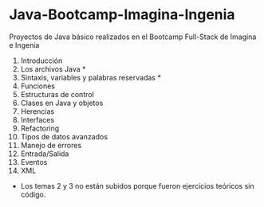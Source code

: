 # Java-Bootcamp-Imagina-Ingenia
Proyectos de Java básico realizados en el Bootcamp Full-Stack de Imagina e Ingenia

1. Introducción
2. Los archivos Java *
3. Sintaxis, variables y palabras reservadas *
4. Funciones
5. Estructuras de control
6. Clases en Java y objetos
7. Herencias
8. Interfaces
9. Refactoring
10. Tipos de datos avanzados
11. Manejo de errores
12. Entrada/Salida
13. Eventos
14. XML

* Los temas 2 y 3 no están subidos porque fueron ejercicios teóricos sin código.
